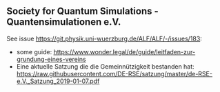 Society for Quantum Simulations - Quantensimulationen e.V.
---

See issue https://git.physik.uni-wuerzburg.de/ALF/ALF/-/issues/183:
- some guide: https://www.wonder.legal/de/guide/leitfaden-zur-grundung-eines-vereins
- Eine aktuelle Satzung die die Gemeinnützigkeit bestanden hat: https://raw.githubusercontent.com/DE-RSE/satzung/master/de-RSE-e.V._Satzung_2019-01-07.pdf
